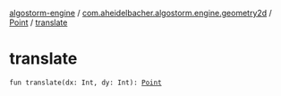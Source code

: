 [algostorm-engine](../../index.md) / [com.aheidelbacher.algostorm.engine.geometry2d](../index.md) / [Point](index.md) / [translate](.)

# translate

`fun translate(dx: Int, dy: Int): `[`Point`](index.md)